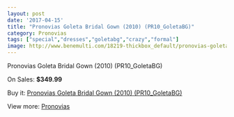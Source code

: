 ```yaml
---
layout: post
date: '2017-04-15'
title: "Pronovias Goleta Bridal Gown (2010) (PR10_GoletaBG)"
category: Pronovias
tags: ["special","dresses","goletabg","crazy","formal"]
image: http://www.benemulti.com/18219-thickbox_default/pronovias-goleta-bridal-gown-2010-pr10goletabg.jpg
---
```

Pronovias Goleta Bridal Gown (2010) (PR10_GoletaBG)

On Sales: **$349.99**
<a href="https://www.benemulti.com/en/pronovias/6897-pronovias-goleta-bridal-gown-2010-pr10goletabg.html"><amp-img layout="responsive" width="600" height="600" src="//www.benemulti.com/18219-thickbox_default/pronovias-goleta-bridal-gown-2010-pr10goletabg.jpg" alt="Pronovias Goleta Bridal Gown (2010) (PR10_GoletaBG) 0" /></a>
<a href="https://www.benemulti.com/en/pronovias/6897-pronovias-goleta-bridal-gown-2010-pr10goletabg.html"><amp-img layout="responsive" width="600" height="600" src="//www.benemulti.com/18221-thickbox_default/pronovias-goleta-bridal-gown-2010-pr10goletabg.jpg" alt="Pronovias Goleta Bridal Gown (2010) (PR10_GoletaBG) 1" /></a>
<a href="https://www.benemulti.com/en/pronovias/6897-pronovias-goleta-bridal-gown-2010-pr10goletabg.html"><amp-img layout="responsive" width="600" height="600" src="//www.benemulti.com/18220-thickbox_default/pronovias-goleta-bridal-gown-2010-pr10goletabg.jpg" alt="Pronovias Goleta Bridal Gown (2010) (PR10_GoletaBG) 2" /></a>

Buy it: [Pronovias Goleta Bridal Gown (2010) (PR10_GoletaBG)](https://www.benemulti.com/en/pronovias/6897-pronovias-goleta-bridal-gown-2010-pr10goletabg.html "Pronovias Goleta Bridal Gown (2010) (PR10_GoletaBG)")

View more: [Pronovias](https://www.benemulti.com/en/55-pronovias "Pronovias")